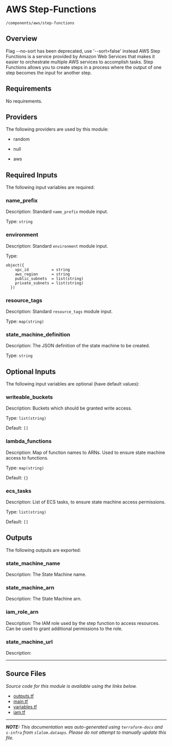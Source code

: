 
# AWS Step-Functions

`/components/aws/step-functions`

## Overview


Flag --no-sort has been deprecated, use '--sort=false' instead
AWS Step Functions is a service provided by Amazon Web Services that makes it easier to orchestrate multiple AWS services
to accomplish tasks. Step Functions allows you to create steps in a process where the output of one step becomes the input
for another step.

## Requirements

No requirements.

## Providers

The following providers are used by this module:

- random

- null

- aws

## Required Inputs

The following input variables are required:

### name\_prefix

Description: Standard `name_prefix` module input.

Type: `string`

### environment

Description: Standard `environment` module input.

Type:

```hcl
object({
    vpc_id          = string
    aws_region      = string
    public_subnets  = list(string)
    private_subnets = list(string)
  })
```

### resource\_tags

Description: Standard `resource_tags` module input.

Type: `map(string)`

### state\_machine\_definition

Description: The JSON definition of the state machine to be created.

Type: `string`

## Optional Inputs

The following input variables are optional (have default values):

### writeable\_buckets

Description: Buckets which should be granted write access.

Type: `list(string)`

Default: `[]`

### lambda\_functions

Description: Map of function names to ARNs. Used to ensure state machine access to functions.

Type: `map(string)`

Default: `{}`

### ecs\_tasks

Description: List of ECS tasks, to ensure state machine access permissions.

Type: `list(string)`

Default: `[]`

## Outputs

The following outputs are exported:

### state\_machine\_name

Description: The State Machine name.

### state\_machine\_arn

Description: The State Machine arn.

### iam\_role\_arn

Description: The IAM role used by the step function to access resources. Can be used to grant
additional permissions to the role.

### state\_machine\_url

Description:

---------------------

## Source Files

_Source code for this module is available using the links below._

* [outputs.tf](https://github.com/slalom-ggp/dataops-infra/tree/main//components/aws/step-functions/outputs.tf)
* [main.tf](https://github.com/slalom-ggp/dataops-infra/tree/main//components/aws/step-functions/main.tf)
* [variables.tf](https://github.com/slalom-ggp/dataops-infra/tree/main//components/aws/step-functions/variables.tf)
* [iam.tf](https://github.com/slalom-ggp/dataops-infra/tree/main//components/aws/step-functions/iam.tf)

---------------------

_**NOTE:** This documentation was auto-generated using
`terraform-docs` and `s-infra` from `slalom.dataops`.
Please do not attempt to manually update this file._
